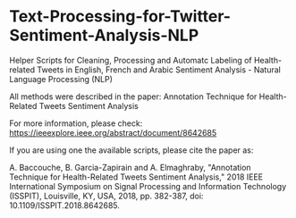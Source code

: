 # Text-Processing-for-Twitter-Sentiment-Analysis-NLP
Helper Scripts for Cleaning, Processing and Automatc Labeling of Health-related Tweets in English, French and Arabic
Sentiment Analysis - Natural Language Processing (NLP)

All methods were described in the paper: Annotation Technique for Health-Related Tweets Sentiment Analysis

For more information, please check: https://ieeexplore.ieee.org/abstract/document/8642685

If you are using one the available scripts, please cite the paper as:

A. Baccouche, B. Garcia-Zapirain and A. Elmaghraby, "Annotation Technique for Health-Related Tweets Sentiment Analysis," 2018 IEEE International Symposium on Signal Processing and Information Technology (ISSPIT), Louisville, KY, USA, 2018, pp. 382-387, doi: 10.1109/ISSPIT.2018.8642685.
